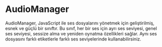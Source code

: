 # AudioManager
AudioManager, JavaScript ile ses dosyalarını yönetmek için geliştirilmiş, esnek ve güçlü bir sınıftır. Bu sınıf, her bir ses için ayrı ses seviyesi, genel ses seviyesi, sessize alma ve yeniden oynatma özellikleri sağlar. Aynı ses dosyasını farklı etiketlerle farklı ses seviyelerinde kullanabilirsiniz.
